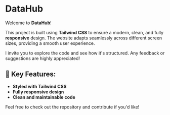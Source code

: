 # DataHub  
Welcome to **DataHub**!  

This project is built using **Tailwind CSS** to ensure a modern, clean, and fully **responsive** design. The website adapts seamlessly across different screen sizes, providing a smooth user experience.  

I invite you to explore the code and see how it's structured. Any feedback or suggestions are highly appreciated!  

## 📌 Key Features:  

- **Styled with Tailwind CSS**  
- **Fully responsive design**  
- **Clean and maintainable code**  

Feel free to check out the repository and contribute if you'd like!   
